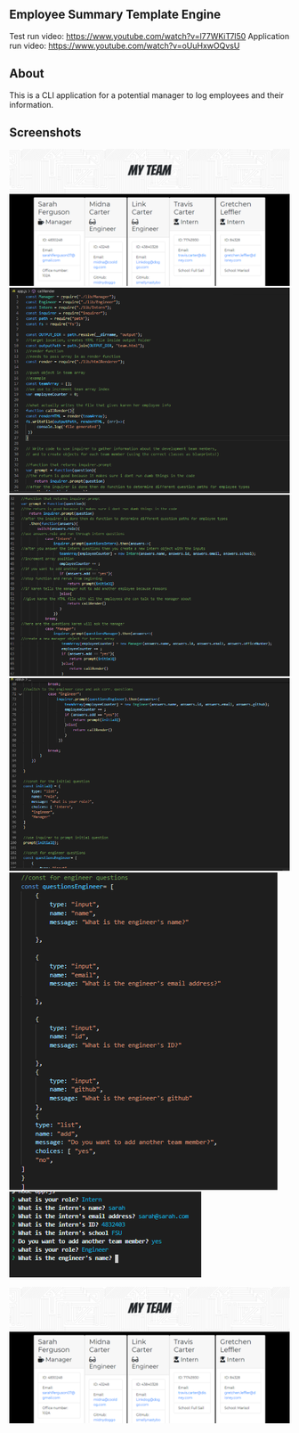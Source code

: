 ## Employee Summary Template Engine

Test run video: https://www.youtube.com/watch?v=l77WKiT7l50
Application run video: https://www.youtube.com/watch?v=oUuHxwOQvsU

## About

This is a CLI application for a potential manager to log employees and their information. 

## Screenshots

![image](images/screenshot1.png)
<br/>
![image](images/screenshot2.png)
<br/>
![image](images/screenshot3.png)
<br/>
![image](images/screenshot4.png)
<br/>
![image](images/screenshot5.png)
<br/>
![image](images/screenshot6.png)

<img src = "./images/screenshot1.png">